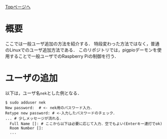 [Topページへ](../README_JP.md)

# 概要
ここでは一般ユーザ追加の方法を紹介する．
特段変わった方法ではなく，普通のLinuxでのユーザ追加方法である．
このリポジトリでは，pigpioデーモンを使用することで一般ユーザでのRaspberry Piの制御を行う．

# ユーザの追加
以下は，ユーザ名`nek`とした例となる．

```shell
$ sudo adduser nek
New password:  # <- nek用のパスワード入力．
Retype new password: # <-入力したパスワードのチェック．
... # 少しメッセージが流れる．
  Full Name []: # ここから以下は必要に応じて入力．空でもよい(Enterキー連打でok)
  Room Number []:
  ...
```
